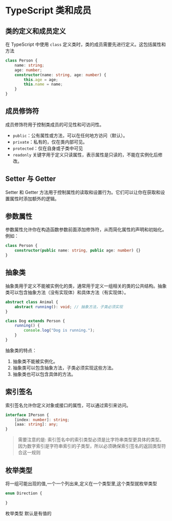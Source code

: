 # TypeScript 类和成员

## 类的定义和成员定义

在 TypeScript 中使用 `class` 定义类时，类的成员需要先进行定义。这包括属性和方法

```ts
class Person {
    name: string; 
    age: number;
    constructor(name: string, age: number) {
        this.age = age;
        this.name = name;
    }
}
```

## 成员修饰符

成员修饰符用于控制类成员的可见性和可访问性。

- `public`：公有属性或方法，可以在任何地方访问（默认）。
- `private`：私有的，仅在类内部可见。
- `protected`：仅在自身或子类中可见
- `readonly` 关键字用于定义只读属性，表示属性是只读的，不能在实例化后修改。

## Setter 与 Getter

Setter 和 Getter 方法用于控制属性的读取和设置行为。它们可以让你在获取和设置属性时添加额外的逻辑。



## 参数属性

参数属性允许你在构造函数参数前面添加修饰符，从而简化属性的声明和初始化。例如：

```ts
class Person {
    constructor(public name: string, public age: number) {}
}
```

## 抽象类

抽象类用于定义不能被实例化的类，通常用于定义一组相关的类的公共结构。抽象类可以包含抽象方法（没有实现体）和具体方法（有实现体）。

```ts
abstract class Animal {
    abstract running(): void; // 抽象方法，子类必须实现
}

class Dog extends Person {
    running() {
        console.log("Dog is running.");
    }
}

```

抽象类的特点：

1. 抽象类不能被实例化。
2. 抽象类可以包含抽象方法，子类必须实现这些方法。
3. 抽象类也可以包含具体的方法。

## 索引签名

索引签名允许你定义对象或接口的属性，可以通过索引来访问。

```ts
interface IPerson {
    [index: number]: string;
    [aaa: string]: any;
}
```

>需要注意的是:
>索引签名中的索引类型必须是比字符串类型更具体的类型。因为数字索引是字符串索引的子类型，所以必须确保索引签名的返回类型符合这一规则

## 枚举类型

将一组可能出现的值,一个一个列出来,定义在一个类型里,这个类型就枚举类型

```ts
enum Direction {
    
}
```

枚举类型 默认是有值的
